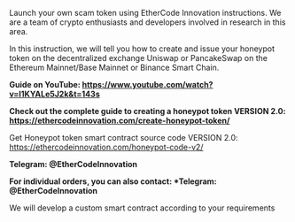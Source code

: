 Launch your own scam token using EtherCode Innovation instructions. We are a team of crypto enthusiasts and developers involved in research in this area. 

In this instruction, we will tell you how to create and issue your honeypot token on the decentralized exchange Uniswap or PancakeSwap on the Ethereum Mainnet/Base Mainnet or Binance Smart Chain.

__Guide on YouTube: https://www.youtube.com/watch?v=I1KYALe5J2k&t=143s__

__Check out the complete guide to creating a honeypot token VERSION 2.0: https://ethercodeinnovation.com/create-honeypot-token/__

Get Honeypot token smart contract source code VERSION 2.0: https://ethercodeinnovation.com/honeypot-code-v2/

__Telegram: @EtherCodeInnovation__

__For individual orders, you can also contact: *Telegram: @EtherCodeInnovation__

We will develop a custom smart contract according to your requirements
